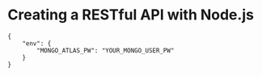 # Creating a RESTful API with Node.js

```
{
    "env": {
        "MONGO_ATLAS_PW": "YOUR_MONGO_USER_PW"
    }
}
```

